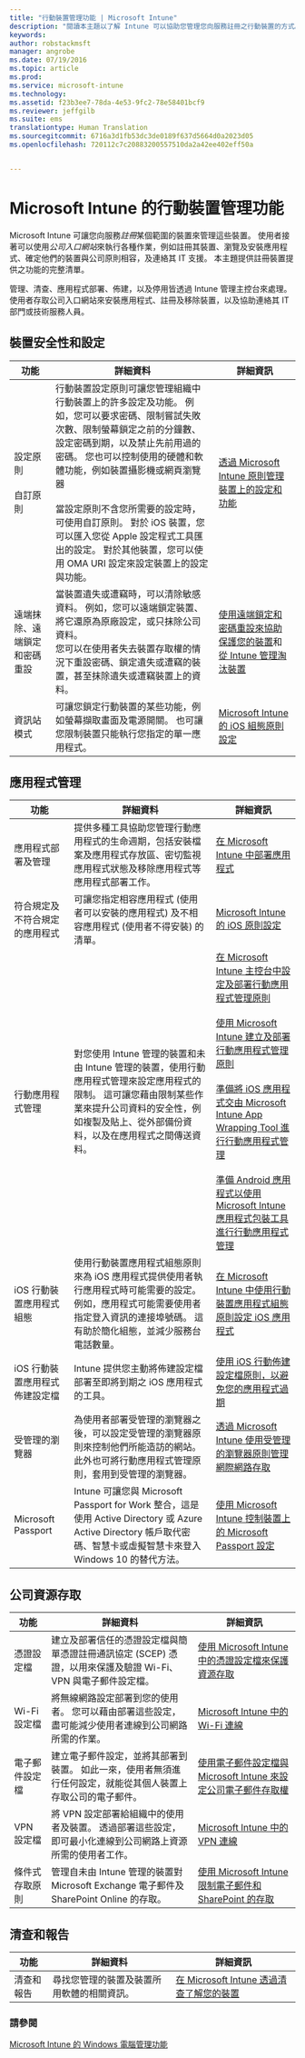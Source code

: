 ```yaml
---
title: "行動裝置管理功能 | Microsoft Intune"
description: "閱讀本主題以了解 Intune 可以協助您管理您向服務註冊之行動裝置的方式。"
keywords: 
author: robstackmsft
manager: angrobe
ms.date: 07/19/2016
ms.topic: article
ms.prod: 
ms.service: microsoft-intune
ms.technology: 
ms.assetid: f23b3ee7-78da-4e53-9fc2-78e58401bcf9
ms.reviewer: jeffgilb
ms.suite: ems
translationtype: Human Translation
ms.sourcegitcommit: 6716a3d1fb53dc3de0189f637d5664d0a2023d05
ms.openlocfilehash: 720112c7c20883200557510da2a42ee402eff50a


---
```

# Microsoft Intune 的行動裝置管理功能

Microsoft Intune 可讓您向服務*註冊*某個範圍的裝置來管理這些裝置。 使用者接著可以使用*公司入口網站*來執行各種作業，例如註冊其裝置、瀏覽及安裝應用程式、確定他們的裝置與公司原則相容，及連絡其 IT 支援。
本主題提供註冊裝置提供之功能的完整清單。

管理、清查、應用程式部署、佈建，以及停用皆透過 Intune 管理主控台來處理。 使用者存取公司入口網站來安裝應用程式、註冊及移除裝置，以及協助連絡其 IT 部門或技術服務人員。



## 裝置安全性和設定

|功能|詳細資料|詳細資訊|
|--------------|-----------|--------------------|
|設定原則<br><br>自訂原則|行動裝置設定原則可讓您管理組織中行動裝置上的許多設定及功能。 例如，您可以要求密碼、限制嘗試失敗次數、限制螢幕鎖定之前的分鐘數、設定密碼到期，以及禁止先前用過的密碼。 您也可以控制使用的硬體和軟體功能，例如裝置攝影機或網頁瀏覽器<br><br>當設定原則不含您所需要的設定時，可使用自訂原則。 對於 iOS 裝置，您可以匯入您從 Apple 設定程式工具匯出的設定。 對於其他裝置，您可以使用 OMA URI 設定來設定裝置上的設定與功能。|[透過 Microsoft Intune 原則管理裝置上的設定和功能](/intune/deploy-use/manage-settings-and-features-on-your-devices-with-microsoft-intune-policies)<br />|
|遠端抹除、遠端鎖定和密碼重設|當裝置遺失或遭竊時，可以清除敏感資料。 例如，您可以遠端鎖定裝置、將它還原為原廠設定，或只抹除公司資料。<br>您可以在使用者失去裝置存取權的情況下重設密碼、鎖定遺失或遭竊的裝置，甚至抹除遺失或遭竊裝置上的資料。|[使用遠端鎖定和密碼重設來協助保護您的裝置](/intune/deploy-use/use-remote-lock-and-passcode-reset-in-microsoft-intune)和[從 Intune 管理淘汰裝置](/intune/deploy-use/retire-devices-from-microsoft-intune-management)|
|資訊站模式|可讓您鎖定行動裝置的某些功能，例如螢幕擷取畫面及電源開關。 也可讓您限制裝置只能執行您指定的單一應用程式。|[Microsoft Intune 的 iOS 組態原則設定](/intune/deploy-use/ios-policy-settings-in-microsoft-intune)|

## 應用程式管理

|功能|詳細資料|詳細資訊|
|--------------|-----------|--------------------|
|應用程式部署及管理|提供多種工具協助您管理行動應用程式的生命週期，包括安裝檔案及應用程式存放區、密切監視應用程式狀態及移除應用程式等應用程式部署工作。|[在 Microsoft Intune 中部署應用程式](/intune/deploy-use/deploy-apps)|
|符合規定及不符合規定的應用程式|可讓您指定相容應用程式 (使用者可以安裝的應用程式) 及不相容應用程式 (使用者不得安裝) 的清單。|[Microsoft Intune 的 iOS 原則設定](/intune/deploy-use/ios-policy-settings-in-microsoft-intune)|
|行動應用程式管理|對您使用 Intune 管理的裝置和未由 Intune 管理的裝置，使用行動應用程式管理來設定應用程式的限制。 這可讓您藉由限制某些作業來提升公司資料的安全性，例如複製及貼上、從外部備份資料，以及在應用程式之間傳送資料。|[在 Microsoft Intune 主控台中設定及部署行動應用程式管理原則](/intune/deploy-use/configure-and-deploy-mobile-application-management-policies-in-the-microsoft-intune-console)<br><br>[使用 Microsoft Intune 建立及部署行動應用程式管理原則](/intune/deploy-use/create-and-deploy-mobile-app-management-policies-with-microsoft-intune)<br /><br />[準備將 iOS 應用程式交由 Microsoft Intune App Wrapping Tool 進行行動應用程式管理](/intune/deploy-use/prepare-ios-apps-for-mobile-application-management-with-the-microsoft-intune-app-wrapping-tool)<br /><br />[準備 Android 應用程式以使用 Microsoft Intune 應用程式包裝工具進行行動應用程式管理](/intune/deploy-use/prepare-android-apps-for-mobile-application-management-with-the-microsoft-intune-app-wrapping-tool)|
|iOS 行動裝置應用程式組態|使用行動裝置應用程式組態原則來為 iOS 應用程式提供使用者執行應用程式時可能需要的設定。 例如，應用程式可能需要使用者指定登入資訊的連接埠號碼。 這有助於簡化組態，並減少服務台電話數量。|[在 Microsoft Intune 中使用行動裝置應用程式組態原則設定 iOS 應用程式](/intune/deploy-use/configure-ios-apps-with-mobile-app-configuration-policies-in-microsoft-intune)|
|iOS 行動裝置應用程式佈建設定檔|Intune 提供您主動將佈建設定檔部署至即將到期之 iOS 應用程式的工具。|[使用 iOS 行動佈建設定檔原則，以避免您的應用程式過期](/intune/deploy-use/ios-mobile-app-provisioning-profiles)|
|受管理的瀏覽器|為使用者部署受管理的瀏覽器之後，可以設定受管理的瀏覽器原則來控制他們所能造訪的網站。 此外也可將行動應用程式管理原則，套用到受管理的瀏覽器。|[透過 Microsoft Intune 使用受管理的瀏覽器原則管理網際網路存取](/intune/deploy-use/manage-internet-access-using-managed-browser-policies)|
|Microsoft Passport|Intune 可讓您與 Microsoft Passport for Work 整合，這是使用 Active Directory 或 Azure Active Directory 帳戶取代密碼、智慧卡或虛擬智慧卡來登入 Windows 10 的替代方法。|[使用 Microsoft Intune 控制裝置上的 Microsoft Passport 設定](/intune/deploy-use/control-microsoft-passport-settings-on-devices-with-microsoft-intune)|

## 公司資源存取

|功能|詳細資料|詳細資訊|
|--------------|-----------|--------------------|
|憑證設定檔|建立及部署信任的憑證設定檔與簡單憑證註冊通訊協定 (SCEP) 憑證，以用來保護及驗證 Wi-Fi、VPN 與電子郵件設定檔。|[使用 Microsoft Intune 中的憑證設定檔來保護資源存取](/intune/deploy-use/secure-resource-access-with-certificate-profiles)|
|Wi-Fi 設定檔|將無線網路設定部署到您的使用者。 您可以藉由部署這些設定，盡可能減少使用者連線到公司網路所需的作業。|[Microsoft Intune 中的 Wi-Fi 連線](/intune/deploy-use/wi-fi-connections-in-microsoft-intune)|
|電子郵件設定檔|建立電子郵件設定，並將其部署到裝置。 如此一來，使用者無須進行任何設定，就能從其個人裝置上存取公司的電子郵件。|[使用電子郵件設定檔與 Microsoft Intune 來設定公司電子郵件存取權](/intune/deploy-use/configure-access-to-corporate-email-using-email-profiles-with-microsoft-intune)|
|VPN 設定檔|將 VPN 設定部署給組織中的使用者及裝置。 透過部署這些設定，即可最小化連線到公司網路上資源所需的使用者工作。|[Microsoft Intune 中的 VPN 連線](/intune/deploy-use/vpn-connections-in-microsoft-intune)|
|條件式存取原則|管理自未由 Intune 管理的裝置對 Microsoft Exchange 電子郵件及 SharePoint Online 的存取。|[使用 Microsoft Intune 限制電子郵件和 SharePoint 的存取](/intune/deploy-use/restrict-access-to-email-and-o365-services-with-microsoft-intune)|

## 清查和報告

|功能|詳細資料|詳細資訊|
|--------------|-----------|--------------------|
|清查和報告|尋找您管理的裝置及裝置所用軟體的相關資訊。|[在 Microsoft Intune 透過清查了解您的裝置](/intune/deploy-use/understand-your-devices-with-inventory-in-microsoft-intune)|


### 請參閱
[Microsoft Intune 的 Windows 電腦管理功能](windows-pc-management-capabilities-in-microsoft-intune.md)



<!--HONumber=Jul16_HO4-->



